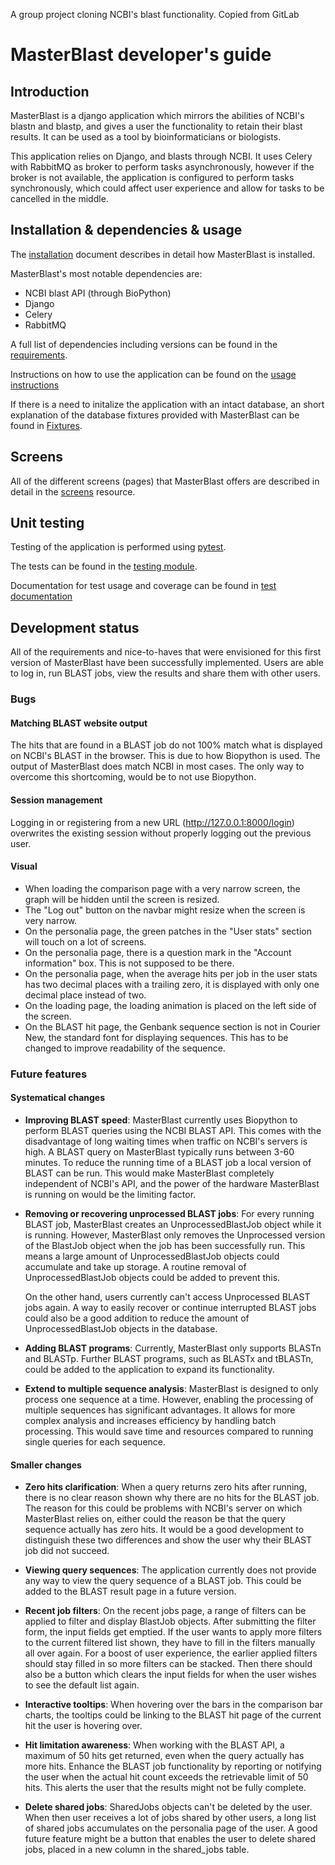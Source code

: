 A group project cloning NCBI's blast functionality.
Copied from GitLab


# MasterBlast developer's guide

## Introduction

MasterBlast is a django application which mirrors the abilities of NCBI's
blastn and blastp, and gives a user the functionality to retain their blast
results. It can be used as a tool by bioinformaticians or biologists.

This application relies on Django, and blasts through NCBI. It uses Celery with RabbitMQ as broker to perform tasks asynchronously, however if the broker is not available, the application is configured to perform tasks synchronously, which could affect user experience and allow for tasks to be cancelled in the middle.

## Installation & dependencies & usage

The [installation](/.README/README.Installation.md) document describes in detail how MasterBlast is installed.

MasterBlast's most notable dependencies are:

- NCBI blast API (through BioPython)
- Django
- Celery 
- RabbitMQ 

A full list of dependencies including versions can be found in the [requirements](/requirements/dev.txt).

Instructions on how to use the application can be found on the [usage instructions](/.README/README.Usage.md)

If there is a need to initalize the application with an intact database, an short explanation of the database fixtures provided with MasterBlast can be found in [Fixtures](/.README/fixtures/README.Fixtures.md).

## Screens

All of the different screens (pages) that MasterBlast offers are described in detail in the [screens](README.Screens.md) resource.

## Unit testing

Testing of the application is performed using [pytest](https://docs.pytest.org/en/latest/contents.html).

The tests can be found in the [testing module](/testing).

Documentation for test usage and coverage can be found in [test documentation](/testing/README.testing.md)

## Development status

All of the requirements and nice-to-haves that were envisioned for this first version of
MasterBlast have been successfully implemented. Users are able to log in, run
BLAST jobs, view the results and share them with other users.

### Bugs

#### Matching BLAST website output

The hits that are found in a BLAST job do not 100% match what is displayed on NCBI's BLAST in the browser. This is due to how Biopython is used. The output of MasterBlast does match NCBI in most cases. The only way to overcome this shortcoming, would
be to not use Biopython.

#### Session management

Logging in or registering from a new URL (http://127.0.0.1:8000/login) overwrites the existing session without properly logging out the previous user.

#### Visual

- When loading the comparison page with a very narrow screen, the graph will be hidden until the screen is resized.
- The "Log out" button on the navbar might resize when the screen is very narrow.
- On the personalia page, the green patches in the "User stats" section will touch on a lot of screens.
- On the personalia page, there is a question mark in the "Account information" box. This is not supposed to be there.
- On the personalia page, when the average hits per job in the user stats has two decimal places with a trailing zero, it is displayed with only one decimal place instead of two.
- On the loading page, the loading animation is placed on the left side of the screen.
- On the BLAST hit page, the Genbank sequence section is not in Courier New, the standard font for displaying sequences. This has to be changed to improve readability of the sequence.

### Future features

#### Systematical changes

- **Improving BLAST speed**:
  MasterBlast currently uses Biopython to perform BLAST queries using the NCBI BLAST API.
  This comes with the disadvantage of long waiting times when traffic on
  NCBI's servers is high. A BLAST query on MasterBlast typically runs between 3-60 minutes.
  To reduce the running time of a BLAST job a local version of BLAST can be run.
  This would make MasterBlast completely independent of NCBI's API, and the power of
  the hardware MasterBlast is running on would be the limiting factor.

- **Removing or recovering unprocessed BLAST jobs**:
  For every running BLAST job, MasterBlast creates an UnprocessedBlastJob object
  while it is running. However, MasterBlast only removes the Unprocessed version of
  the BlastJob object when the job has been successfully run. This means a large
  amount of UnprocessedBlastJob objects could accumulate and take up storage. A
  routine removal of UnprocessedBlastJob objects could be added to prevent this.

  On the other hand, users currently can't access Unprocessed BLAST jobs again. A way to easily
  recover or continue interrupted BLAST jobs could also be a good addition to reduce
  the amount of UnprocessedBlastJob objects in the database.

- **Adding BLAST programs**:
  Currently, MasterBlast only supports BLASTn and BLASTp. Further BLAST programs,
  such as BLASTx and tBLASTn, could be added to the application to expand its functionality.

- **Extend to multiple sequence analysis**:
  MasterBlast is designed to only process one sequence at a time. However, enabling the
  processing of multiple sequences has significant advantages. It allows for more complex
  analysis and increases efficiency by handling batch processing. This would save time and
  resources compared to running single queries for each sequence.

#### Smaller changes

- **Zero hits clarification**:
  When a query returns zero hits after running, there is no clear reason shown why there are no
  hits for the BLAST job. The reason for this could be problems with NCBI's server on which
  MasterBlast relies on, either could the reason be that the query sequence actually has zero
  hits. It would be a good development to distinguish these two differences and show the user
  why their BLAST job did not succeed.

- **Viewing query sequences**:
  The application currently does not provide any way to view the query sequence of
  a BLAST job. This could be added to the BLAST result page in a future version.

- **Recent job filters**:
  On the recent jobs page, a range of filters can be applied to filter and display BlastJob objects.
  After submitting the filter form, the input fields get emptied. If the user wants to apply
  more filters to the current filtered list shown, they have to fill in the filters manually
  all over again. For a boost of user experience, the earlier applied filters should stay
  filled in so more filters can be stacked. Then there should also be a button which clears
  the input fields for when the user wishes to see the default list again.

- **Interactive tooltips**:
  When hovering over the bars in the comparison bar charts, the tooltips could be linking
  to the BLAST hit page of the current hit the user is hovering over.

- **Hit limitation awareness**:
  When working with the BLAST API, a maximum of 50 hits get returned, even when the query actually
  has more hits. Enhance the BLAST job functionality by reporting or notifying the user when the
  actual hit count exceeds the retrievable limit of 50 hits. This alerts the user that the results
  might not be fully complete.

- **Delete shared jobs**:
  SharedJobs objects can't be deleted by the user. When then user receives a lot of jobs shared by
  other users, a long list of shared jobs accumulates on the personalia page of the user. A good
  future feature might be a button that enables the user to delete shared jobs, placed in a new
  column in the shared_jobs table.
